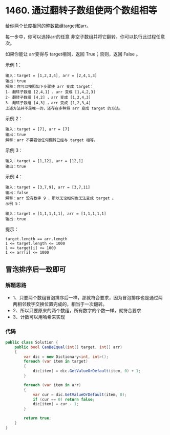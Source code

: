 # 1460. 通过翻转子数组使两个数组相等
给你两个长度相同的整数数组target和arr。

每一步中，你可以选择arr的任意 非空子数组并将它翻转。你可以执行此过程任意次。

如果你能让 arr变得与 target相同，返回 True；否则，返回 False 。

示例 1：
```
输入：target = [1,2,3,4], arr = [2,4,1,3]
输出：true
解释：你可以按照如下步骤使 arr 变成 target：
1- 翻转子数组 [2,4,1] ，arr 变成 [1,4,2,3]
2- 翻转子数组 [4,2] ，arr 变成 [1,2,4,3]
3- 翻转子数组 [4,3] ，arr 变成 [1,2,3,4]
上述方法并不是唯一的，还存在多种将 arr 变成 target 的方法。
```
示例 2：
```
输入：target = [7], arr = [7]
输出：true
解释：arr 不需要做任何翻转已经与 target 相等。
```
示例 3：
```
输入：target = [1,12], arr = [12,1]
输出：true
```
示例 4：
```
输入：target = [3,7,9], arr = [3,7,11]
输出：false
解释：arr 没有数字 9 ，所以无论如何也无法变成 target 。
示例 5：

输入：target = [1,1,1,1,1], arr = [1,1,1,1,1]
输出：true
```

提示：
```
target.length == arr.length
1 <= target.length <= 1000
1 <= target[i] <= 1000
1 <= arr[i] <= 1000
```
## 冒泡排序后一致即可
### 解题思路
+ 1、只要两个数组冒泡排序后一样，那就符合要求，因为冒泡排序也是通过两两相邻数字交换位置完成的，相当于一次翻转。
+ 2、所以只要原来的两个数组，所有数字的个数一样，就符合要求
+ 3、计数可以用哈希来实现

### 代码

```csharp
public class Solution {
    public bool CanBeEqual(int[] target, int[] arr)
    {
        var dic = new Dictionary<int, int>();
        foreach (var item in target)
        {
            dic[item] = dic.GetValueOrDefault(item, 0) + 1;
        }

        foreach (var item in arr)
        {
            var cur = dic.GetValueOrDefault(item, 0);
            if (cur == 0) return false;
            dic[item] = cur - 1;
        }

        return true;
    }
}
```
